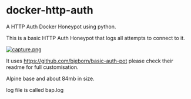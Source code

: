 # docker-http-auth
A HTTP Auth Docker Honeypot using python.

This is a basic HTTP Auth Honeypot that logs all attempts to connect to it.

[![capture.png](https://s26.postimg.org/ukwo0wtux/capture.png)](https://postimg.org/image/7w7h1cch1/)

It uses https://github.com/bjeborn/basic-auth-pot please check their readme for full customisation.

Alpine base and about 84mb in size.

log file is called bap.log
